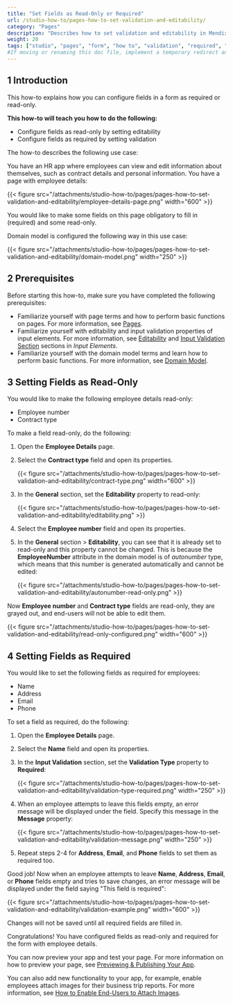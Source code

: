 ```yaml
---
title: "Set Fields as Read-Only or Required"
url: /studio-how-to/pages-how-to-set-validation-and-editability/
category: "Pages"
description: "Describes how to set validation and editability in Mendix Studio."
weight: 20
tags: ["studio", "pages", "form", "how to", "validation", "required", "read-only", "editability"]
#If moving or renaming this doc file, implement a temporary redirect and let the respective team know they should update the URL in the product. See Mapping to Products for more details.
---
```


## 1 Introduction 

This how-to explains how you can configure fields in a form as required or read-only. 

**This how-to will teach you how to do the following:**

* Configure fields as read-only by setting editability
* Configure fields as required by setting validation

The how-to describes the following use case: 

You have an HR app where employees can view and edit information about themselves, such as contract details and personal information. You have a page with employee details:

{{< figure src="/attachments/studio-how-to/pages/pages-how-to-set-validation-and-editability/employee-details-page.png"   width="600"  >}}

You would like to make some fields on this page obligatory to fill in (required) and some read-only.

Domain model is configured the following way in this use case:

{{< figure src="/attachments/studio-how-to/pages/pages-how-to-set-validation-and-editability/domain-model.png"   width="250"  >}}

## 2 Prerequisites

Before starting this how-to, make sure you have completed the following prerequisites:

* Familiarize yourself with page terms and how to perform basic functions on pages. For more information, see [Pages](/studio/page-editor/). 
* Familiarize yourself with editability and input validation properties of input elements. For more information, see [Editability](/studio/page-editor-widgets-input-elements/#editability) and [Input Validation Section](/studio/page-editor-widgets-input-elements/#validation) sections in *Input Elements*.
* Familiarize yourself with the domain model terms and learn how to perform basic functions. For more information, see [Domain Model](/studio/domain-models/).

## 3 Setting Fields as Read-Only

You would like to make the following employee details read-only:

* Employee number
* Contract type

To make a field read-only, do the following:

1. Open the **Employee Details** page.

2. Select the **Contract type** field and open its properties.

    {{< figure src="/attachments/studio-how-to/pages/pages-how-to-set-validation-and-editability/contract-type.png"   width="600"  >}}

3. In the **General** section, set the **Editability** property to read-only:

    {{< figure src="/attachments/studio-how-to/pages/pages-how-to-set-validation-and-editability/editability.png" >}}

4. Select the **Employee number** field and open its properties.

5. In the **General** section > **Editability**, you can see that it is already set to read-only and this property cannot be changed. This is because the **EmployeeNumber** attribute in the domain model is of *autonumber* type, which means that this number is generated automatically and cannot be edited:

    {{< figure src="/attachments/studio-how-to/pages/pages-how-to-set-validation-and-editability/autonumber-read-only.png" >}}

Now **Employee number** and **Contract type** fields are read-only, they are grayed out, and end-users will not be able to edit them.

{{< figure src="/attachments/studio-how-to/pages/pages-how-to-set-validation-and-editability/read-only-configured.png"   width="600"  >}}

## 4 Setting Fields as Required

You would like to set the following fields as required for employees:

* Name
* Address
* Email
* Phone

To set a field as required, do the following:

1. Open the **Employee Details** page.

2. Select the **Name** field and open its properties.

3. In the **Input Validation** section, set the **Validation Type** property to **Required**:

    {{< figure src="/attachments/studio-how-to/pages/pages-how-to-set-validation-and-editability/validation-type-required.png"   width="250"  >}}
    
4. When an employee attempts to leave this fields empty, an error message will be displayed under the field. Specify this message in the **Message** property:

    {{< figure src="/attachments/studio-how-to/pages/pages-how-to-set-validation-and-editability/validation-message.png"   width="250"  >}}
    
5. Repeat steps 2-4 for **Address**, **Email**, and **Phone** fields to set them as required too. 

Good job! Now when an employee attempts to leave **Name**, **Address**, **Email**, or **Phone** fields empty and tries to save changes, an error message will be displayed under the field saying "This field is required":

{{< figure src="/attachments/studio-how-to/pages/pages-how-to-set-validation-and-editability/validation-example.png"   width="600"  >}}

Changes will not be saved until all required fields are filled in.

Congratulations! You have configured fields as read-only and required for the form with employee details.

You can now preview your app and test your page. For more information on how to preview your page, see [Previewing & Publishing Your App](/studio/publishing-app/).

You can also add new functionality to your app, for example, enable employees attach images for their business trip reports. For more information, see [How to Enable End-Users to Attach Images](/studio-how-to/pages-how-to-attach-images/).